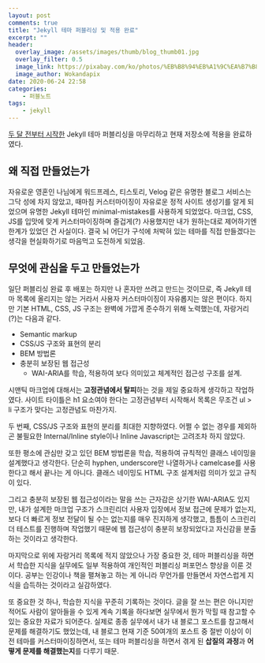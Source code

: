 ```yaml
---
layout: post
comments: true
title: "Jekyll 테마 퍼블리싱 및 적용 완료"
excerpt: ""
header:
  overlay_image: /assets/images/thumb/blog_thumb01.jpg
  overlay_filter: 0.5
  image_link: https://pixabay.com/ko/photos/%EB%B8%94%EB%A1%9C%EA%B7%B8-%EC%9D%B8%ED%84%B0%EB%84%B7-%EC%9B%B9-%EA%B8%B0%EC%88%A0-2355684/
  image_author: Wokandapix
date: 2020-06-24 22:58
categories:
    - 퍼블노트
tags:
    - jekyll
---
```


[두 달 전부터 시작한](/2020/04/11/making-jekyll-theme/) Jekyll 테마 퍼블리싱을 마무리하고 현재 저장소에 적용을 완료하였다.

## 왜 직접 만들었는가

자유로운 영혼인 나님에게 워드프레스, 티스토리, Velog 같은 유명한 블로그 서비스는 그닥 성에 차지 않았고, 때마침 커스터마이징이 자유로운 정적 사이트 생성기를 알게 되었으며 유명한 Jekyll 테마인 minimal-mistakes를 사용하게 되었었다. 마크업, CSS, JS를 입맛에 맞게 커스터마이징하며 즐겁게(?) 사용했지만 내가 원하는대로 제어하기엔 한계가 있었던 건 사실이다. 결국 뇌 어딘가 구석에 처박혀 있는 테마를 직접 만들겠다는 생각을 현실화하기로 마음먹고 도전하게 되었음.

## 무엇에 관심을 두고 만들었는가

일단 퍼블리싱 완료 후 배포는 하지만 나 혼자만 쓰려고 만드는 것이므로, 즉 Jekyll 테마 목록에 올리지는 않는 거라서 사용자 커스터마이징이 자유롭지는 않은 편이다. 하지만 기본 HTML, CSS, JS 구조는 완벽에 가깝게 준수하기 위해 노력했는데, 자랑거리(?)는 다음과 같다.

* Semantic markup
* CSS/JS 구조와 표현의 분리
* BEM 방법론
* 충분히 보장된 웹 접근성
  * WAI-ARIA를 학습, 적용하여 보다 의미있고 체계적인 접근성 구조를 설계.

시맨틱 마크업에 대해서는 **고정관념에서 탈피**하는 것을 제일 중요하게 생각하고 작업하였다. 사이트 타이틀은 h1 요소여야 한다는 고정관념부터 시작해서 목록은 무조건 ul > li 구조가 맞다는 고정관념도 마찬가지.

두 번째, CSS/JS 구조와 표현의 분리를 최대한 지향하였다. 어쩔 수 없는 경우를 제외하곤 불필요한 Internal/Inline style이나 Inline Javascript는 고려조차 하지 않았다.

또한 평소에 관심만 갖고 있던 BEM 방법론을 학습, 적용하여 규칙적인 클래스 네이밍을 설계했다고 생각한다. 단순히 hyphen, underscore만 나열하거나 camelcase를 사용한다고 해서 끝나는 게 아니다. 클래스 네이밍도 HTML 구조 설계처럼 의미가 있고 규칙이 있다.

그리고 충분히 보장된 웹 접근성이라는 말을 쓰는 근자감은 상기한 WAI-ARIA도 있지만, 내가 설계한 마크업 구조가 스크린리더 사용자 입장에서 정보 접근에 문제가 없는지, 보다 더 빠르게 정보 전달이 될 수는 없는지를 매우 진지하게 생각했고, 틈틈이 스크린리더 테스트를 진행하며 작업했기 때문에 웹 접근성이 충분히 보장되었다고 자신감을 분출하는 것이라고 생각한다.

마지막으로 위에 자랑거리 목록에 적지 않았으나 가장 중요한 것, 테마 퍼블리싱을 하면서 학습한 지식을 실무에도 일부 적용하여 개인적인 퍼블리싱 퍼포먼스 향상을 이룬 것이다. 공부는 인강이나 책을 펼쳐놓고 하는 게 아니라 무언가를 만들면서 자연스럽게 지식을 습득하는 것이라고 실감하였다.

또 중요한 것 하나, 학습한 지식을 꾸준히 기록하는 것이다. 글을 잘 쓰는 편은 아니지만 적어도 사람이 알아들을 수 있게 계속 기록을 하다보면 실무에서 뭔가 막힐 때 참고할 수 있는 중요한 자료가 되어준다. 실제로 종종 실무에서 내가 내 블로그 포스트를 참고해서 문제를 해결하기도 했었는데, 내 블로그 현재 기준 50여개의 포스트 중 절반 이상이 이전 테마를 커스터마이징하면서, 또는 테마 퍼블리싱을 하면서 겪게 된 **삽질의 과정**과 **어떻게 문제를 해결했는지**를 다루기 때문.